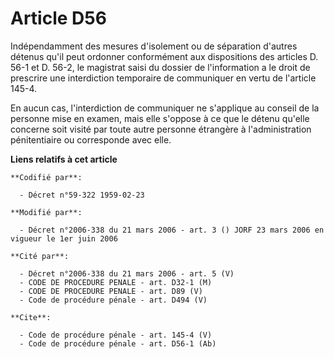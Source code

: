 # Article D56

Indépendamment des mesures d'isolement ou de séparation d'autres détenus qu'il peut ordonner conformément aux dispositions
des articles D. 56-1 et D. 56-2, le magistrat saisi du dossier de l'information a le droit de prescrire une interdiction
temporaire de communiquer en vertu de l'article 145-4. 

En aucun cas, l'interdiction de communiquer ne s'applique au conseil de la personne mise en examen, mais elle s'oppose à ce
que le détenu qu'elle concerne soit visité par toute autre personne étrangère à l'administration pénitentiaire ou corresponde
avec elle.

**Liens relatifs à cet article**

	**Codifié par**:

	  - Décret n°59-322 1959-02-23

	**Modifié par**:

	  - Décret n°2006-338 du 21 mars 2006 - art. 3 () JORF 23 mars 2006 en vigueur le 1er juin 2006

	**Cité par**:

	  - Décret n°2006-338 du 21 mars 2006 - art. 5 (V)
	  - CODE DE PROCEDURE PENALE - art. D32-1 (M)
	  - CODE DE PROCEDURE PENALE - art. D89 (V)
	  - Code de procédure pénale - art. D494 (V)

	**Cite**:

	  - Code de procédure pénale - art. 145-4 (V)
	  - Code de procédure pénale - art. D56-1 (Ab)
